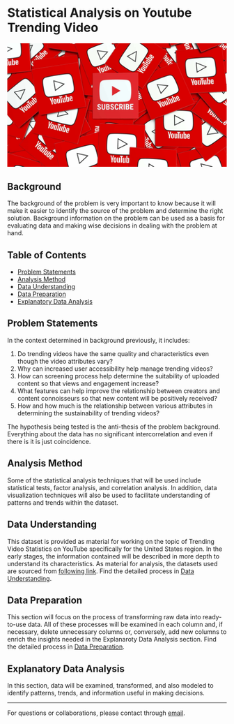 # Statistical Analysis on Youtube Trending Video
![Project Logo](banner-porto-3.png)

##  Background
The background of the problem is very important to know because it will make it easier to identify the source of the problem and determine the right solution. Background information on the problem can be used as a basis for evaluating data and making wise decisions in dealing with the problem at hand.

## Table of Contents
- [Problem Statements](#problem-statements)
- [Analysis Method](#analysis-method)
- [Data Understanding](#data-understanding)
- [Data Preparation](#data-preparation)
- [Explanatory Data Analysis](#explanatory-data-analysis)

## Problem Statements
In the context determined in background previously, it includes:
1. Do trending videos have the same quality and characteristics even though the video attributes vary?
2. Why can increased user accessibility help manage trending videos?
3. How can screening process help determine the suitability of uploaded content so that views and engagement increase?
4. What features can help improve the relationship between creators and content connoisseurs so that new content will be positively received?
5. How and how much is the relationship between various attributes in determining the sustainability of trending videos?

The hypothesis being tested is the anti-thesis of the problem background. Everything about the data has no significant intercorrelation and even if there is it is just coincidence.

## Analysis Method
Some of the statistical analysis techniques that will be used include statistical tests, factor analysis, and correlation analysis. In addition, data visualization techniques will also be used to facilitate understanding of patterns and trends within the dataset.

## Data Understanding
This dataset is provided as material for working on the topic of Trending Video Statistics on YouTube specifically for the United States region. In the early stages, the information contained will be described in more depth to understand its characteristics. As material for analysis, the datasets used are sourced from [following link](Datasets.zip). Find the detailed process in [Data Understanding](Data_Understanding.ipynb).

## Data Preparation
This section will focus on the process of transforming raw data into ready-to-use data. All of these processes will be examined in each column and, if necessary, delete unnecessary columns or, conversely, add new columns to enrich the insights needed in the Explanaroty Data Analysis section. Find the detailed process in [Data Preparation](Data_Preparation.ipynb).

## Explanatory Data Analysis
In this section, data will be examined, transformed, and also modeled to identify patterns, trends, and information useful in making decisions.

---

For questions or collaborations, please contact through [email](mailto:arighymoch@gmail.com).
